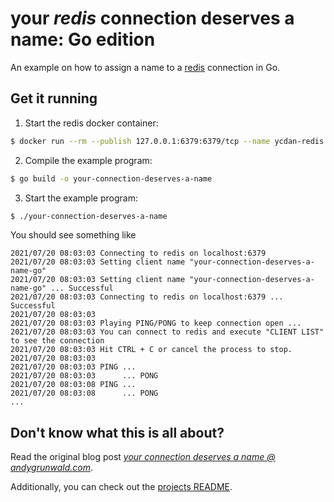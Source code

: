 # your _redis_ connection deserves a name: Go edition

An example on how to assign a name to a [redis](https://redis.io/) connection in Go.

## Get it running

1. Start the redis docker container:
```sh
$ docker run --rm --publish 127.0.0.1:6379:6379/tcp --name ycdan-redis --detach redis:6.2.4
```

2. Compile the example program:
```sh
$ go build -o your-connection-deserves-a-name
```

3. Start the example program:
```sh
$ ./your-connection-deserves-a-name
```

You should see something like

```
2021/07/20 08:03:03 Connecting to redis on localhost:6379
2021/07/20 08:03:03 Setting client name "your-connection-deserves-a-name-go"
2021/07/20 08:03:03 Setting client name "your-connection-deserves-a-name-go" ... Successful
2021/07/20 08:03:03 Connecting to redis on localhost:6379 ... Successful
2021/07/20 08:03:03
2021/07/20 08:03:03 Playing PING/PONG to keep connection open ...
2021/07/20 08:03:03 You can connect to redis and execute "CLIENT LIST" to see the connection
2021/07/20 08:03:03 Hit CTRL + C or cancel the process to stop.
2021/07/20 08:03:03
2021/07/20 08:03:03 PING ...
2021/07/20 08:03:03      ... PONG
2021/07/20 08:03:08 PING ...
2021/07/20 08:03:08      ... PONG
...
```

## Don't know what this is all about?

Read the original blog post [_your connection deserves a name @ andygrunwald.com_](https://andygrunwald.com/blog/your-connection-deserves-a-name/ "Article your connection deserves a name at Andy Grunwalds blog").

Additionally, you can check out the [projects README](https://github.com/andygrunwald/your-connection-deserves-a-name#readme).